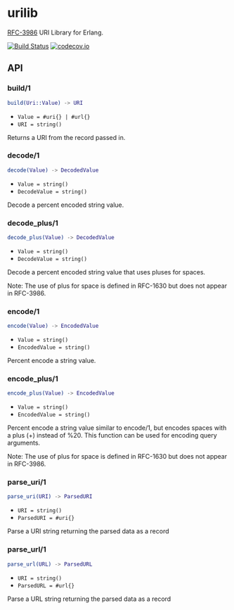 urilib
======
[RFC-3986](https://tools.ietf.org/html/rfc3986) URI Library for Erlang.

[![Build Status](https://travis-ci.org/gmr/urilib.svg?branch=master)](https://travis-ci.org/gmr/urilib) [![codecov.io](https://codecov.io/github/gmr/urilib/coverage.svg?branch=master)](https://codecov.io/github/gmr/urilib?branch=master)

API
---

<a name="build-1"></a>

### build/1 ###
```erlang
build(Uri::Value) -> URI
```
<ul class="definitions"><li><code>Value = #uri{} | #url{}</code></li><li><code>URI = string()</code></li></ul>

Returns a URI from the record passed in.

<a name="decode-1"></a>

### decode/1 ###

```erlang
decode(Value) -> DecodedValue
```

<ul class="definitions"><li><code>Value = string()</code></li><li><code>DecodeValue = string()</code></li></ul>

Decode a percent encoded string value.

<a name="decode_plus-1"></a>

### decode_plus/1 ###

```erlang
decode_plus(Value) -> DecodedValue
```

<ul class="definitions"><li><code>Value = string()</code></li><li><code>DecodeValue = string()</code></li></ul>

Decode a percent encoded string value that uses pluses for spaces.

Note: The use of plus for space is defined in RFC-1630 but does not appear
in RFC-3986.

<a name="encode-1"></a>

### encode/1 ###

```erlang
encode(Value) -> EncodedValue
```

<ul class="definitions"><li><code>Value = string()</code></li><li><code>EncodedValue = string()</code></li></ul>

Percent encode a string value.

<a name="encode_plus-1"></a>

### encode_plus/1 ###

```erlang
encode_plus(Value) -> EncodedValue
```

<ul class="definitions"><li><code>Value = string()</code></li><li><code>EncodedValue = string()</code></li></ul>

Percent encode a string value similar to encode/1, but encodes spaces with a
plus (+) instead of %20. This function can be used for encoding query arguments.

Note: The use of plus for space is defined in RFC-1630 but does not appear
in RFC-3986.

<a name="parse_uri-1"></a>

### parse_uri/1 ###

```erlang
parse_uri(URI) -> ParsedURI
```

<ul class="definitions"><li><code>URI = string()</code></li><li><code>ParsedURI = #uri{}</code></li></ul>

Parse a URI string returning the parsed data as a record

<a name="parse_url-1"></a>

### parse_url/1 ###

```erlang
parse_url(URL) -> ParsedURL
```

<ul class="definitions"><li><code>URI = string()</code></li><li><code>ParsedURL = #url{}</code></li></ul>

Parse a URL string returning the parsed data as a record

